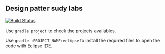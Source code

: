 ## Design patter sudy labs

[![Build Status](https://travis-ci.org/danielpsf/java-design-patterns.svg?branch=master)](https://travis-ci.org/danielpsf/java-design-patterns)

Use `gradle project` to check the projects availables.

Use `gradle :PROJECT_NAME:eclipse` to install the required files to open the code with Eclipse IDE.